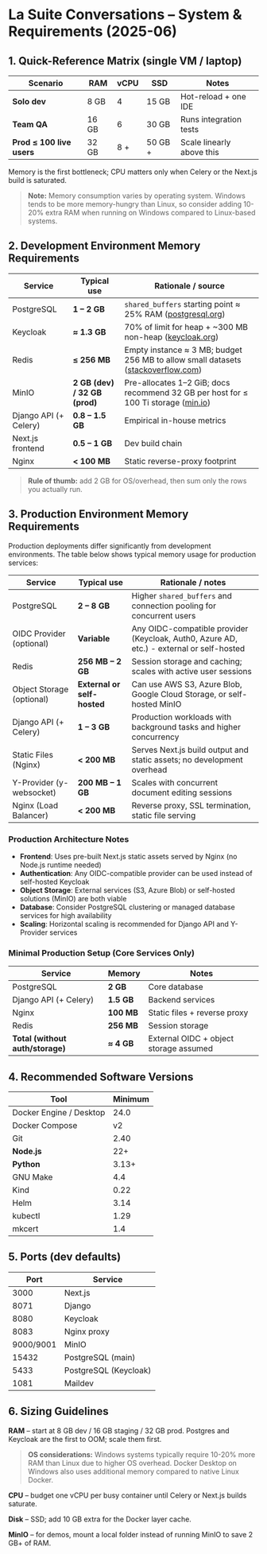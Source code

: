 # La Suite Conversations – System & Requirements (2025-06)

## 1. Quick-Reference Matrix (single VM / laptop)

| Scenario                  | RAM   | vCPU | SSD     | Notes                     |
|---------------------------|-------|------|---------|---------------------------|
| **Solo dev**              | 8 GB  | 4    | 15 GB   | Hot-reload + one IDE      |
| **Team QA**               | 16 GB | 6    | 30 GB   | Runs integration tests    |
| **Prod ≤ 100 live users** | 32 GB | 8 +  | 50 GB + | Scale linearly above this |

Memory is the first bottleneck; CPU matters only when Celery or the Next.js build is saturated.

> **Note:** Memory consumption varies by operating system. Windows tends to be more memory-hungry than Linux, so consider adding 10-20% extra RAM when running on Windows compared to Linux-based systems.

## 2. Development Environment Memory Requirements

| Service               | Typical use                   | Rationale / source                                                                      |
|-----------------------|-------------------------------|-----------------------------------------------------------------------------------------|
| PostgreSQL            | **1 – 2 GB**                  | `shared_buffers` starting point ≈ 25% RAM ([postgresql.org][1])                         |
| Keycloak              | **≈ 1.3 GB**                  | 70% of limit for heap + ~300 MB non-heap ([keycloak.org][2])                            |
| Redis                 | **≤ 256 MB**                  | Empty instance ≈ 3 MB; budget 256 MB to allow small datasets ([stackoverflow.com][3])   |
| MinIO                 | **2 GB (dev) / 32 GB (prod)** | Pre-allocates 1–2 GiB; docs recommend 32 GB per host for ≤ 100 Ti storage ([min.io][4]) |
| Django API (+ Celery) | **0.8 – 1.5 GB**              | Empirical in-house metrics                                                              |
| Next.js frontend      | **0.5 – 1 GB**                | Dev build chain                                                                         |
| Nginx                 | **< 100 MB**                  | Static reverse-proxy footprint                                                          |

[1]: https://www.postgresql.org/docs/9.1/runtime-config-resource.html "PostgreSQL: Documentation: 9.1: Resource Consumption"
[2]: https://www.keycloak.org/high-availability/concepts-memory-and-cpu-sizing "Concepts for sizing CPU and memory resources - Keycloak"
[3]: https://stackoverflow.com/questions/45233052/memory-footprint-for-redis-empty-instance "Memory footprint for Redis empty instance - Stack Overflow"
[4]: https://min.io/docs/minio/kubernetes/upstream/operations/checklists/hardware.html "Hardware Checklist — MinIO Object Storage for Kubernetes"
[5]: https://discuss.yjs.dev/t/understanding-memory-requirements-for-production-usage/198 "Understanding memory requirements for production usage - Yjs Community"

> **Rule of thumb:** add 2 GB for OS/overhead, then sum only the rows you actually run.

## 3. Production Environment Memory Requirements

Production deployments differ significantly from development environments. The table below shows typical memory usage for production services:

| Service                   | Typical use                 | Rationale / notes                                                                        |
|---------------------------|-----------------------------|------------------------------------------------------------------------------------------|
| PostgreSQL                | **2 – 8 GB**                | Higher `shared_buffers` and connection pooling for concurrent users                      |
| OIDC Provider (optional)  | **Variable**                | Any OIDC-compatible provider (Keycloak, Auth0, Azure AD, etc.) - external or self-hosted |
| Redis                     | **256 MB – 2 GB**           | Session storage and caching; scales with active user sessions                            |
| Object Storage (optional) | **External or self-hosted** | Can use AWS S3, Azure Blob, Google Cloud Storage, or self-hosted MinIO                   |
| Django API (+ Celery)     | **1 – 3 GB**                | Production workloads with background tasks and higher concurrency                        |
| Static Files (Nginx)      | **< 200 MB**                | Serves Next.js build output and static assets; no development overhead                   |
| Y-Provider (y-websocket)  | **200 MB – 1 GB**           | Scales with concurrent document editing sessions                                         |
| Nginx (Load Balancer)     | **< 200 MB**                | Reverse proxy, SSL termination, static file serving                                      |

### Production Architecture Notes

- **Frontend**: Uses pre-built Next.js static assets served by Nginx (no Node.js runtime needed)
- **Authentication**: Any OIDC-compatible provider can be used instead of self-hosted Keycloak
- **Object Storage**: External services (S3, Azure Blob) or self-hosted solutions (MinIO) are both viable
- **Database**: Consider PostgreSQL clustering or managed database services for high availability
- **Scaling**: Horizontal scaling is recommended for Django API and Y-Provider services

### Minimal Production Setup (Core Services Only)

| Service                          | Memory     | Notes                                  |
|----------------------------------|------------|----------------------------------------|
| PostgreSQL                       | **2 GB**   | Core database                          |
| Django API (+ Celery)            | **1.5 GB** | Backend services                       |
| Nginx                            | **100 MB** | Static files + reverse proxy           |
| Redis                            | **256 MB** | Session storage                        |
| **Total (without auth/storage)** | **≈ 4 GB** | External OIDC + object storage assumed |

## 4. Recommended Software Versions

| Tool                    | Minimum |
|-------------------------|---------|
| Docker Engine / Desktop | 24.0    |
| Docker Compose          | v2      |
| Git                     | 2.40    |
| **Node.js**             | 22+     |
| **Python**              | 3.13+   |
| GNU Make                | 4.4     |
| Kind                    | 0.22    |
| Helm                    | 3.14    |
| kubectl                 | 1.29    |
| mkcert                  | 1.4     |


## 5. Ports (dev defaults)

| Port      | Service               |
|-----------|-----------------------|
| 3000      | Next.js               |
| 8071      | Django                |
| 8080      | Keycloak              |
| 8083      | Nginx proxy           |
| 9000/9001 | MinIO                 |
| 15432     | PostgreSQL (main)     |
| 5433      | PostgreSQL (Keycloak) |
| 1081      | Maildev               |

## 6. Sizing Guidelines

**RAM** – start at 8 GB dev / 16 GB staging / 32 GB prod. Postgres and Keycloak are the first to OOM; scale them first.

> **OS considerations:** Windows systems typically require 10-20% more RAM than Linux due to higher OS overhead. Docker Desktop on Windows also uses additional memory compared to native Linux Docker.

**CPU** – budget one vCPU per busy container until Celery or Next.js builds saturate.

**Disk** – SSD; add 10 GB extra for the Docker layer cache.

**MinIO** – for demos, mount a local folder instead of running MinIO to save 2 GB+ of RAM.

